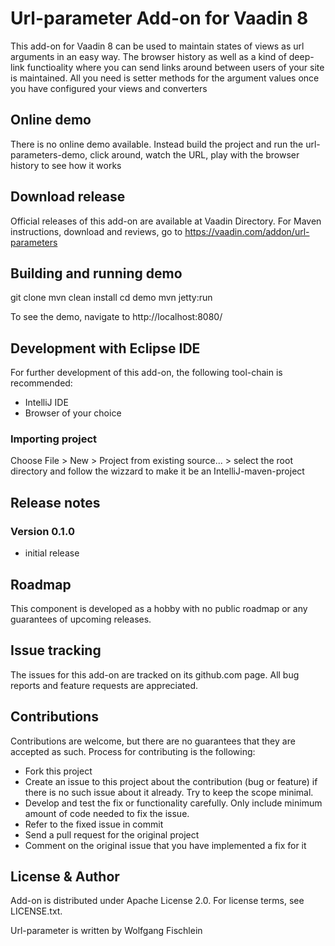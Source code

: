 # Url-parameter Add-on for Vaadin 8

This add-on for Vaadin 8 can be used to maintain states of views as url arguments in an easy way. The browser history as well as a kind of deep-link functioality where you can send links around between users of your site is maintained. All you need is setter methods for the argument values once you have configured your views and converters

## Online demo

There is no online demo available. Instead build the project and run the url-parameters-demo, click around, watch the URL, play with the browser history to see how it works

## Download release

Official releases of this add-on are available at Vaadin Directory. For Maven instructions, download and reviews, go to https://vaadin.com/addon/url-parameters

## Building and running demo

git clone <url of the MyComponent repository>
mvn clean install
cd demo
mvn jetty:run

To see the demo, navigate to http://localhost:8080/

## Development with Eclipse IDE

For further development of this add-on, the following tool-chain is recommended:
- IntelliJ IDE
- Browser of your choice

### Importing project

Choose File > New > Project from existing source... > select the root directory and follow the wizzard to make it be an IntelliJ-maven-project

## Release notes

### Version 0.1.0
- initial release

## Roadmap

This component is developed as a hobby with no public roadmap or any guarantees of upcoming releases. 

## Issue tracking

The issues for this add-on are tracked on its github.com page. All bug reports and feature requests are appreciated. 

## Contributions

Contributions are welcome, but there are no guarantees that they are accepted as such. Process for contributing is the following:
- Fork this project
- Create an issue to this project about the contribution (bug or feature) if there is no such issue about it already. Try to keep the scope minimal.
- Develop and test the fix or functionality carefully. Only include minimum amount of code needed to fix the issue.
- Refer to the fixed issue in commit
- Send a pull request for the original project
- Comment on the original issue that you have implemented a fix for it

## License & Author

Add-on is distributed under Apache License 2.0. For license terms, see LICENSE.txt.

Url-parameter is written by Wolfgang Fischlein
